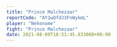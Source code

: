```yaml
---
title: "Prince Malchezaar"
reportCode: "AY1wQfdJ3FnWykmL"
player: "Nekonome"
fight: "Prince Malchezaar"
date: 2021-08-09T18:51:45.833000+00:00
---
```

